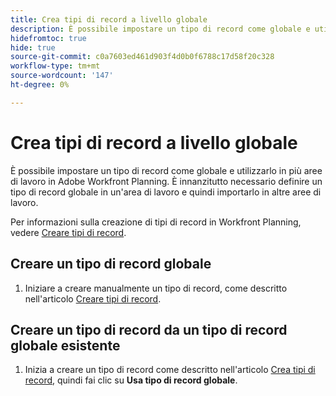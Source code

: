 ```yaml
---
title: Crea tipi di record a livello globale
description: È possibile impostare un tipo di record come globale e utilizzarlo in più aree di lavoro in Adobe Workfront Planning. È innanzitutto necessario definire un tipo di record globale in un'area di lavoro e quindi importarlo in altre aree di lavoro.
hidefromtoc: true
hide: true
source-git-commit: c0a7603ed461d903f4d0b0f6788c17d58f20c328
workflow-type: tm+mt
source-wordcount: '147'
ht-degree: 0%

---
```



<!-- add these to the metadata, when making this public: 

feature: Workfront Planning
role: User, Admin
author: Alina
recommendations: noDisplay, noCatalog

-->

<!--*******************THIS TITLE MIGHT NEED TO CHANGE WHEN WE HAVE THE FINAL NAME FOR THE "GLOBAL" RECORD TYPE - NOT SURE IF WE ARE GOING TO USE "GLOBAL" OR "DYNAMIC", OR ???? ***************; also update TOC file, the miniTOC,  etc when this is finalized-->

<!--this is linked to the UI in the info icon of when you create a record type from a global record type-->

# Crea tipi di record a livello globale

<!--<span class="preview">The information on this page refers to functionality not yet generally available. It is available only in the Preview environment for all customers. After the monthly releases to Production, the same features are also available in the Production environment for customers who enabled fast releases. </span>   

<span class="preview">For information about fast releases, see [Enable or disable fast releases for your organization](/help/quicksilver/administration-and-setup/set-up-workfront/configure-system-defaults/enable-fast-release-process.md). </span>-->

È possibile impostare un tipo di record come globale e utilizzarlo in più aree di lavoro in Adobe Workfront Planning. È innanzitutto necessario definire un tipo di record globale in un&#39;area di lavoro e quindi importarlo in altre aree di lavoro.

Per informazioni sulla creazione di tipi di record in Workfront Planning, vedere [Creare tipi di record](/help/quicksilver/planning/architecture/create-record-types.md).

## Creare un tipo di record globale

1. Iniziare a creare manualmente un tipo di record, come descritto nell&#39;articolo [Creare tipi di record](/help/quicksilver/planning/architecture/create-record-types.md).


## Creare un tipo di record da un tipo di record globale esistente

1. Inizia a creare un tipo di record come descritto nell&#39;articolo [Crea tipi di record](/help/quicksilver/planning/architecture/create-record-types.md), quindi fai clic su **Usa tipo di record globale**. <!--check this - the option might have been renamed in the UI-->

